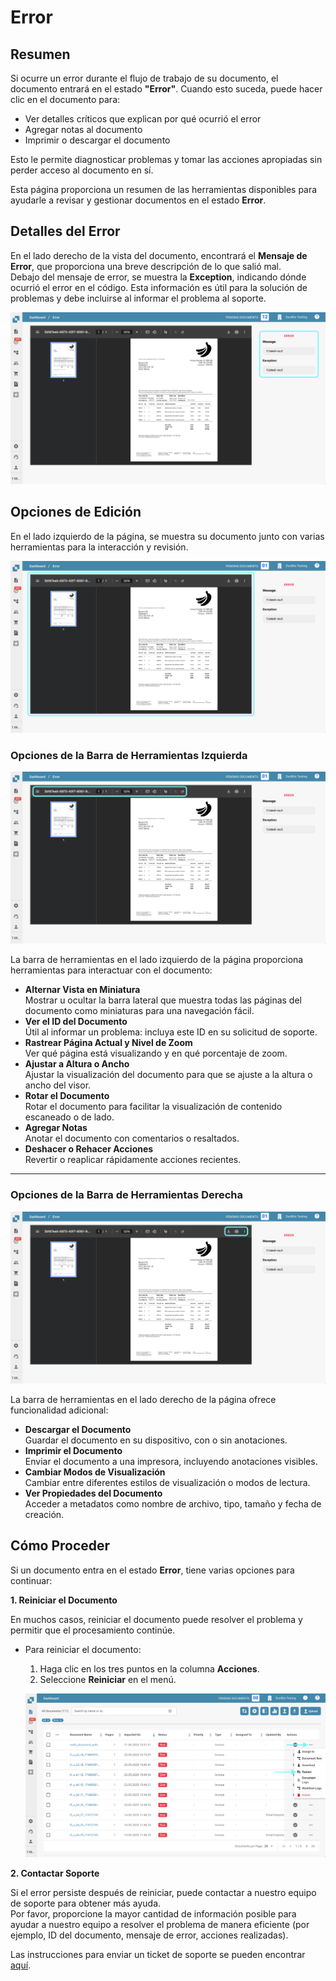 # Error

## Resumen

Si ocurre un error durante el flujo de trabajo de su documento, el documento entrará en el estado **"Error"**. Cuando esto suceda, puede hacer clic en el documento para:

* Ver detalles críticos que explican por qué ocurrió el error
* Agregar notas al documento
* Imprimir o descargar el documento

Esto le permite diagnosticar problemas y tomar las acciones apropiadas sin perder acceso al documento en sí.

Esta página proporciona un resumen de las herramientas disponibles para ayudarle a revisar y gestionar documentos en el estado **Error**.

## Detalles del Error

En el lado derecho de la vista del documento, encontrará el **Mensaje de Error**, que proporciona una breve descripción de lo que salió mal.\
Debajo del mensaje de error, se muestra la **Exception**, indicando dónde ocurrió el error en el código. Esta información es útil para la solución de problemas y debe incluirse al informar el problema al soporte.

![](https://raw.githubusercontent.com/Fellow-Consulting-AG/docbits/refs/heads/main/readme/.gitbook/assets/error_2.png)

## Opciones de Edición

En el lado izquierdo de la página, se muestra su documento junto con varias herramientas para la interacción y revisión.

![](https://raw.githubusercontent.com/Fellow-Consulting-AG/docbits/refs/heads/main/readme/.gitbook/assets/error_3.png)

### **Opciones de la Barra de Herramientas Izquierda**

![](https://raw.githubusercontent.com/Fellow-Consulting-AG/docbits/refs/heads/main/readme/.gitbook/assets/error_4.png)

La barra de herramientas en el lado izquierdo de la página proporciona herramientas para interactuar con el documento:

* **Alternar Vista en Miniatura**\
  Mostrar u ocultar la barra lateral que muestra todas las páginas del documento como miniaturas para una navegación fácil.
* **Ver el ID del Documento**\
  Útil al informar un problema: incluya este ID en su solicitud de soporte.
* **Rastrear Página Actual y Nivel de Zoom**\
  Ver qué página está visualizando y en qué porcentaje de zoom.
* **Ajustar a Altura o Ancho**\
  Ajustar la visualización del documento para que se ajuste a la altura o ancho del visor.
* **Rotar el Documento**\
  Rotar el documento para facilitar la visualización de contenido escaneado o de lado.
* **Agregar Notas**\
  Anotar el documento con comentarios o resaltados.
* **Deshacer o Rehacer Acciones**\
  Revertir o reaplicar rápidamente acciones recientes.

***

### **Opciones de la Barra de Herramientas Derecha**

![](https://raw.githubusercontent.com/Fellow-Consulting-AG/docbits/refs/heads/main/readme/.gitbook/assets/error_5.png)

La barra de herramientas en el lado derecho de la página ofrece funcionalidad adicional:

* **Descargar el Documento**\
  Guardar el documento en su dispositivo, con o sin anotaciones.
* **Imprimir el Documento**\
  Enviar el documento a una impresora, incluyendo anotaciones visibles.
* **Cambiar Modos de Visualización**\
  Cambiar entre diferentes estilos de visualización o modos de lectura.
* **Ver Propiedades del Documento**\
  Acceder a metadatos como nombre de archivo, tipo, tamaño y fecha de creación.

## Cómo Proceder

Si un documento entra en el estado **Error**, tiene varias opciones para continuar:

**1. Reiniciar el Documento**

En muchos casos, reiniciar el documento puede resolver el problema y permitir que el procesamiento continúe.

*   Para reiniciar el documento:

    1. Haga clic en los tres puntos en la columna **Acciones**.
    2. Seleccione **Reiniciar** en el menú.

    ![](https://raw.githubusercontent.com/Fellow-Consulting-AG/docbits/refs/heads/main/readme/.gitbook/assets/error_1.png)

**2. Contactar Soporte**

Si el error persiste después de reiniciar, puede contactar a nuestro equipo de soporte para obtener más ayuda.\
Por favor, proporcione la mayor cantidad de información posible para ayudar a nuestro equipo a resolver el problema de manera eficiente (por ejemplo, ID del documento, mensaje de error, acciones realizadas).

Las instrucciones para enviar un ticket de soporte se pueden encontrar [aquí](ressources-and-support/user-support.md).
